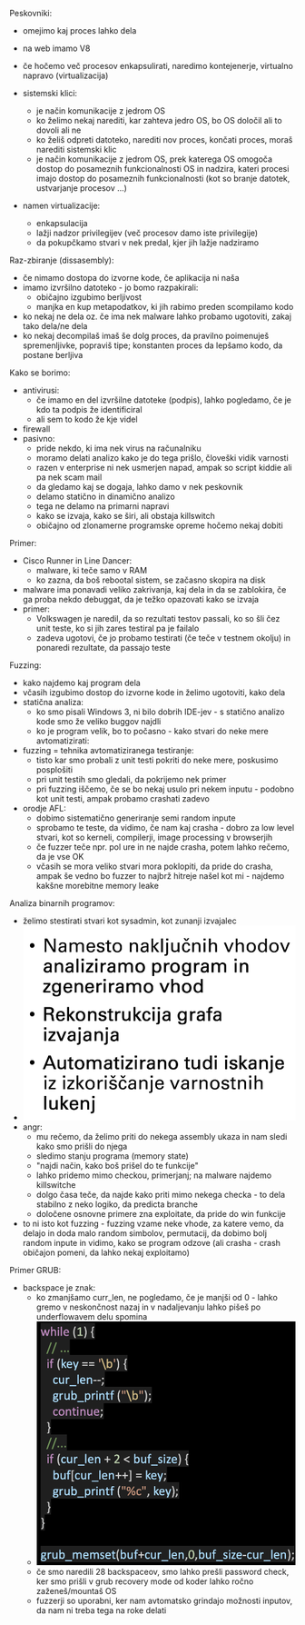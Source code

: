 Peskovniki:
- omejimo kaj proces lahko dela
- na web imamo V8
- če hočemo več procesov enkapsulirati, naredimo kontejenerje, virtualno napravo (virtualizacija)

- sistemski klici:
	- je način komunikacije z jedrom OS
	- ko želimo nekaj narediti, kar zahteva jedro OS, bo OS določil ali to dovoli ali ne
	- ko želiš odpreti datoteko, narediti nov proces, končati proces, moraš narediti sistemski klic
	- je način komunikacije z jedrom OS, prek katerega OS omogoča dostop do posameznih funkcionalnosti OS in nadzira, kateri procesi imajo dostop do posameznih funkcionalnosti (kot so branje datotek, ustvarjanje procesov ...)

- namen virtualizacije:
	- enkapsulacija
	- lažji nadzor privilegijev (več procesov damo iste privilegije)
	- da pokupčkamo stvari v nek predal, kjer jih lažje nadziramo

Raz-zbiranje (dissasembly):
- če nimamo dostopa do izvorne kode, če aplikacija ni naša
- imamo izvršilno datoteko - jo bomo razpakirali:
	- običajno izgubimo berljivost
	- manjka en kup metapodatkov, ki jih rabimo preden scompilamo kodo
- ko nekaj ne dela oz. če ima nek malware lahko probamo ugotoviti, zakaj tako dela/ne dela
- ko nekaj decompilaš imaš še dolg proces, da pravilno poimenuješ spremenljivke, popraviš tipe; konstanten proces da lepšamo kodo, da postane berljiva

Kako se borimo:
- antivirusi:
	- če imamo en del izvršilne datoteke (podpis), lahko pogledamo, če je kdo ta podpis že identificiral
	- ali sem to kodo že kje videl
- firewall
- pasivno:
	- pride nekdo, ki ima nek virus na računalniku
	- moramo delati analizo kako je do tega prišlo, človeški vidik varnosti
	- razen v enterprise ni nek usmerjen napad, ampak so script kiddie ali pa nek scam mail
	- da gledamo kaj se dogaja, lahko damo v nek peskovnik
	- delamo statično in dinamično analizo
	- tega ne delamo na primarni napravi
	- kako se izvaja, kako se širi, ali obstaja killswitch
	- običajno od zlonamerne programske opreme hočemo nekaj dobiti

Primer:
- Cisco Runner in Line Dancer:
	- malware, ki teče samo v RAM
	- ko zazna, da boš rebootal sistem, se začasno skopira na disk
- malware ima ponavadi veliko zakrivanja, kaj dela in da se zablokira, če ga proba nekdo debuggat, da je težko opazovati kako se izvaja
- primer:
	- Volkswagen je naredil, da so rezultati testov passali, ko so šli čez unit teste, ko si jih zares testiral pa je failalo
	- zadeva ugotovi, če jo probamo testirati (če teče v testnem okolju) in ponaredi rezultate, da passajo teste

Fuzzing:
- kako najdemo kaj program dela
- včasih izgubimo dostop do izvorne kode in želimo ugotoviti, kako dela
- statična analiza:
	- ko smo pisali Windows 3, ni bilo dobrih IDE-jev - s statično analizo kode smo že veliko buggov najdli
	- ko je program velik, bo to počasno - kako stvari do neke mere avtomatizirati:
- fuzzing = tehnika avtomatiziranega testiranje:
	- tisto kar smo probali z unit testi pokriti do neke mere, poskusimo posplošiti
	- pri unit testih smo gledali, da pokrijemo nek primer
	- pri fuzzing iščemo, če se bo nekaj usulo pri nekem inputu - podobno kot unit testi, ampak probamo crashati zadevo
- orodje AFL:
	- dobimo sistematično generiranje semi random inpute
	- sprobamo te teste, da vidimo, če nam kaj crasha - dobro za low level stvari, kot so kerneli, compilerji, image processing v browserjih
	- če fuzzer teče npr. pol ure in ne najde crasha, potem lahko rečemo, da je vse OK
	- včasih se mora veliko stvari mora poklopiti, da pride do crasha, ampak še vedno bo fuzzer to najbrž hitreje našel kot mi - najdemo kakšne morebitne memory leake

Analiza binarnih programov:
- želimo stestirati stvari kot sysadmin, kot zunanji izvajalec
- ![300](../../Images3/Pasted%20image%2020250522093325.png)
- angr:
	- mu rečemo, da želimo priti do nekega assembly ukaza in nam sledi kako smo prišli do njega
	- sledimo stanju programa (memory state)
	- "najdi način, kako boš prišel do te funkcije"
	- lahko pridemo mimo checkou, primerjanj; na malware najdemo killswitche
	- dolgo časa teče, da najde kako priti mimo nekega checka - to dela stabilno z neko logiko, da predicta branche
	- določene osnovne primere zna exploitate, da pride do win funkcije
- to ni isto kot fuzzing - fuzzing vzame neke vhode, za katere vemo, da delajo in doda malo random simbolov, permutacij, da dobimo bolj random inpute in vidimo, kako se program odzove (ali crasha - crash običajon pomeni, da lahko nekaj exploitamo)

Primer GRUB:
- backspace je znak:
	- ko zmanjšamo curr_len, ne pogledamo, če je manjši od 0 - lahko gremo v neskončnost nazaj in v nadaljevanju lahko pišeš po underflowavem delu spomina
	- ![300](../../Images3/Pasted%20image%2020250522095406.png)
	- če smo naredili 28 backspaceov, smo lahko prešli password check, ker smo prišli v grub recovery mode od koder lahko ročno zaženeš/mountaš OS
	- fuzzerji so uporabni, ker nam avtomatsko grindajo možnosti inputov, da nam ni treba tega na roke delati